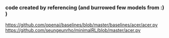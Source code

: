 ### code created by referencing (and burrowed few models from :) )
https://github.com/openai/baselines/blob/master/baselines/acer/acer.py
https://github.com/seungeunrho/minimalRL/blob/master/acer.py
